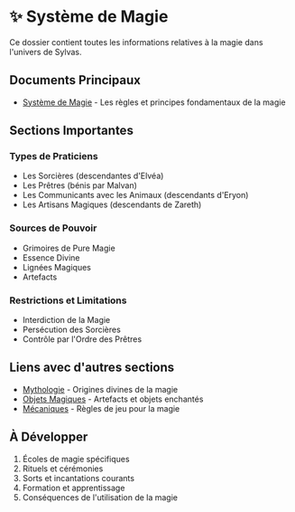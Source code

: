 # ✨ Système de Magie

Ce dossier contient toutes les informations relatives à la magie dans l'univers de Sylvas.

## Documents Principaux

- [Système de Magie](Magie.md) - Les règles et principes fondamentaux de la magie

## Sections Importantes

### Types de Praticiens
- Les Sorcières (descendantes d'Elvéa)
- Les Prêtres (bénis par Malvan)
- Les Communicants avec les Animaux (descendants d'Eryon)
- Les Artisans Magiques (descendants de Zareth)

### Sources de Pouvoir
- Grimoires de Pure Magie
- Essence Divine
- Lignées Magiques
- Artefacts

### Restrictions et Limitations
- Interdiction de la Magie
- Persécution des Sorcières
- Contrôle par l'Ordre des Prêtres

## Liens avec d'autres sections

- [Mythologie](../lore/mythology/Mythologie.md) - Origines divines de la magie
- [Objets Magiques](../items/Objets%20magiques.md) - Artefacts et objets enchantés
- [Mécaniques](../mechanics/Mécaniques.md) - Règles de jeu pour la magie

## À Développer

1. Écoles de magie spécifiques
2. Rituels et cérémonies
3. Sorts et incantations courants
4. Formation et apprentissage
5. Conséquences de l'utilisation de la magie 